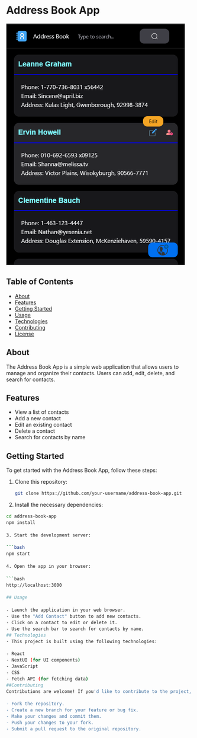 # Address Book App

![App Screenshot](app-screenshot.png)

## Table of Contents

- [About](#about)
- [Features](#features)
- [Getting Started](#getting-started)
- [Usage](#usage)
- [Technologies](#technologies)
- [Contributing](#contributing)
- [License](#license)

## About

The Address Book App is a simple web application that allows users to manage and organize their contacts. Users can add, edit, delete, and search for contacts.

## Features

- View a list of contacts
- Add a new contact
- Edit an existing contact
- Delete a contact
- Search for contacts by name

## Getting Started

To get started with the Address Book App, follow these steps:

1. Clone this repository:

   ```bash
   git clone https://github.com/your-username/address-book-app.git

   ```

2. Install the necessary dependencies:

  ```bash
  cd address-book-app
  npm install

3. Start the development server:

  ```bash
  npm start

4. Open the app in your browser:

```bash
  http://localhost:3000

  ## Usage

- Launch the application in your web browser.
- Use the "Add Contact" button to add new contacts.
- Click on a contact to edit or delete it.
- Use the search bar to search for contacts by name.
## Technologies
- This project is built using the following technologies:

- React
- NextUI (for UI components)
- JavaScript
- CSS
- Fetch API (for fetching data)
##Contributing
Contributions are welcome! If you'd like to contribute to the project, please follow these steps:

 - Fork the repository.
- Create a new branch for your feature or bug fix.
- Make your changes and commit them.
- Push your changes to your fork.
- Submit a pull request to the original repository.



